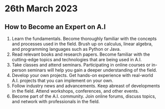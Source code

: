 # 26th March 2023

## How to Become an Expert on A.I

1. Learn the fundamentals. Become thoroughly familiar with the concepts and processes used in the field. Brush up on calculus, linear algebra, and programming languages such as Python or Java.
2. Read relevant books and research papers. Become familiar with the cutting-edge topics and technologies that are being used in A.I.
3. Take classes and attend seminars. Participating in online courses or in-person seminars will help you gain a deeper understanding of the field.
4. Develop your own projects. Get hands-on experience with real-world A.I. projects that you can implement on your own.
5. Follow industry news and advancements. Keep abreast of developments in the field. Attend workshops, conferences, and other events.
6. Become part of the A.I. community. Join online forums, discuss topics, and network with professionals in the field.

&nbsp;
